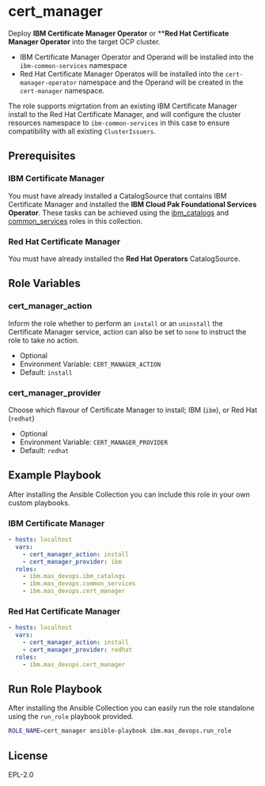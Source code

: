 cert_manager
===============================================================================
Deploy **IBM Certificate Manager Operator** or ****Red Hat Certificate Manager Operator** into the target OCP cluster.

- IBM Certificate Manager Operator and Operand will be installed into the `ibm-common-services` namespace
- Red Hat Certificate Manager Operatos will be installed into the `cert-manager-operator` namespace and the Operand will be created in the `cert-manager` namespace.

The role supports migrtation from an existing IBM Certificate Manager install to the Red Hat Certificate Manager, and will configure the cluster resources namespace to `ibm-common-services` in this case to ensure compatibility with all existing `ClusterIssuers`.


Prerequisites
-------------------------------------------------------------------------------
### IBM Certificate Manager
You must have already installed a CatalogSource that contains IBM Certificate Manager and installed the **IBM Cloud Pak Foundational Services Operator**.  These tasks can be achieved using the [ibm_catalogs](ibm_catalogs.md) and [common_services](common_services.md) roles in this collection.


### Red Hat Certificate Manager
You must have already installed the **Red Hat Operators** CatalogSource.


Role Variables
-------------------------------------------------------------------------------
### cert_manager_action
Inform the role whether to perform an `install` or an `uninstall` the Certificate Manager service, action can also be set to `none` to instruct the role to take no action.

- Optional
- Environment Variable: `CERT_MANAGER_ACTION`
- Default: `install`

### cert_manager_provider
Choose which flavour of Certificate Manager to install; IBM (`ibm`), or Red Hat (`redhat`)

- Optional
- Environment Variable: `CERT_MANAGER_PROVIDER`
- Default: `redhat`


Example Playbook
-------------------------------------------------------------------------------
After installing the Ansible Collection you can include this role in your own custom playbooks.

### IBM Certificate Manager
```yaml
- hosts: localhost
  vars:
    - cert_manager_action: install
    - cert_manager_provider: ibm
  roles:
    - ibm.mas_devops.ibm_catalogs
    - ibm.mas_devops.common_services
    - ibm.mas_devops.cert_manager
```

### Red Hat Certificate Manager
```yaml
- hosts: localhost
  vars:
    - cert_manager_action: install
    - cert_manager_provider: redhat
  roles:
    - ibm.mas_devops.cert_manager
```


Run Role Playbook
-------------------------------------------------------------------------------
After installing the Ansible Collection you can easily run the role standalone using the `run_role` playbook provided.

```bash
ROLE_NAME=cert_manager ansible-playbook ibm.mas_devops.run_role
```


License
-------------------------------------------------------------------------------
EPL-2.0
